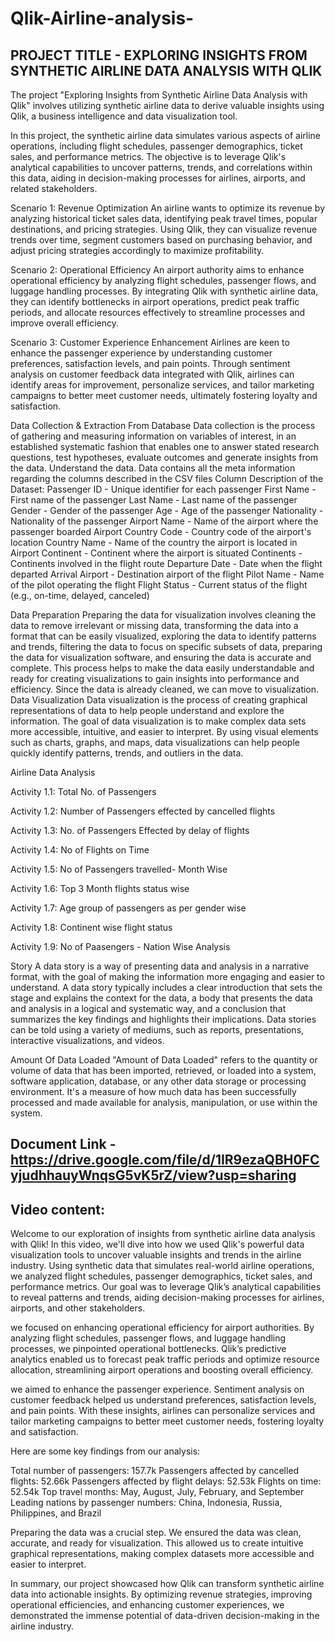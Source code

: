 # Qlik-Airline-analysis-
## PROJECT TITLE - EXPLORING INSIGHTS FROM SYNTHETIC AIRLINE DATA ANALYSIS WITH QLIK

The project "Exploring Insights from Synthetic Airline Data Analysis with Qlik" involves utilizing synthetic airline data to derive valuable insights using Qlik, a business intelligence and data visualization tool. 

In this project, the synthetic airline data simulates various aspects of airline operations, including flight schedules, passenger demographics, ticket sales, and performance metrics. The objective is to leverage Qlik's analytical capabilities to uncover patterns, trends, and correlations within this data, aiding in decision-making processes for airlines, airports, and related stakeholders.

Scenario 1: Revenue Optimization
An airline wants to optimize its revenue by analyzing historical ticket sales data, identifying peak travel times, popular destinations, and pricing strategies. Using Qlik, they can visualize revenue trends over time, segment customers based on purchasing behavior, and adjust pricing strategies accordingly to maximize profitability.

Scenario 2: Operational Efficiency
An airport authority aims to enhance operational efficiency by analyzing flight schedules, passenger flows, and luggage handling processes. By integrating Qlik with synthetic airline data, they can identify bottlenecks in airport operations, predict peak traffic periods, and allocate resources effectively to streamline processes and improve overall efficiency.

Scenario 3: Customer Experience Enhancement
Airlines are keen to enhance the passenger experience by understanding customer preferences, satisfaction levels, and pain points. Through sentiment analysis on customer feedback data integrated with Qlik, airlines can identify areas for improvement, personalize services, and tailor marketing campaigns to better meet customer needs, ultimately fostering loyalty and satisfaction.

Data Collection & Extraction From Database
Data collection is the process of gathering and measuring information on variables of interest, in an established systematic fashion that enables one to answer stated research questions, test hypotheses, evaluate outcomes and generate insights from the data.
Understand the data.
Data contains all the meta information regarding the columns described in the CSV files
Column Description of the Dataset:
Passenger ID - Unique identifier for each passenger
First Name - First name of the passenger
Last Name - Last name of the passenger
Gender - Gender of the passenger
Age - Age of the passenger
Nationality - Nationality of the passenger
Airport Name - Name of the airport where the passenger boarded
Airport Country Code - Country code of the airport's location
Country Name - Name of the country the airport is located in
Airport Continent - Continent where the airport is situated
Continents - Continents involved in the flight route
Departure Date - Date when the flight departed
Arrival Airport - Destination airport of the flight
Pilot Name - Name of the pilot operating the flight
Flight Status - Current status of the flight (e.g., on-time, delayed, canceled)

Data Preparation
Preparing the data for visualization involves cleaning the data to remove irrelevant or missing data, transforming the data into a format that can be easily visualized, exploring the data to identify patterns and trends, filtering the data to focus on specific subsets of data, preparing the data for visualization software, and ensuring the data is accurate and complete. This process helps to make the data easily understandable and ready for creating visualizations to gain insights into performance and efficiency. Since the data is already cleaned, we can move to visualization.
Data Visualization
Data visualization is the process of creating graphical representations of data to help people understand and explore the information. The goal of data visualization is to make complex data sets more accessible, intuitive, and easier to interpret. By using visual elements such as charts, graphs, and maps, data visualizations can help people quickly identify patterns, trends, and outliers in the data.

Airline Data Analysis

Activity 1.1: Total No. of Passengers

Activity 1.2: Number of Passengers effected by cancelled flights

Activity 1.3: No. of Passengers Effected by delay of flights

Activity 1.4: No of Flights on Time

Activity 1.5: No of Passengers travelled- Month Wise

Activity 1.6:  Top 3 Month flights status wise

Activity 1.7: Age group of passengers as per gender wise

Activity 1.8:  Continent wise flight status

Activity 1.9: No of Paasengers - Nation Wise Analysis

Story
A data story is a way of presenting data and analysis in a narrative format, with the goal of making the information more engaging and easier to understand. A data story typically includes a clear introduction that sets the stage and explains the context for the data, a body that presents the data and analysis in a logical and systematic way, and a conclusion that summarizes the key findings and highlights their implications. Data stories can be told using a variety of mediums, such as reports, presentations, interactive visualizations, and videos.

Amount Of Data Loaded
"Amount of Data Loaded" refers to the quantity or volume of data that has been imported, retrieved, or loaded into a system, software application, database, or any other data storage or processing environment. It's a measure of how much data has been successfully processed and made available for analysis, manipulation, or use within the system.

## Document Link - https://drive.google.com/file/d/1IR9ezaQBH0FCyjudhhauyWnqsG5vK5rZ/view?usp=sharing
## Video content:

Welcome to our exploration of insights from synthetic airline data analysis with Qlik! In this video, we'll dive into how we used Qlik's powerful data visualization tools to uncover valuable insights and trends in the airline industry.
Using synthetic data that simulates real-world airline operations, we analyzed flight schedules, passenger demographics, ticket sales, and performance metrics. Our goal was to leverage Qlik’s analytical capabilities to reveal patterns and trends, aiding decision-making processes for airlines, airports, and other stakeholders.

we focused on enhancing operational efficiency for airport authorities. By analyzing flight schedules, passenger flows, and luggage handling processes, we pinpointed operational bottlenecks. Qlik’s predictive analytics enabled us to forecast peak traffic periods and optimize resource allocation, streamlining airport operations and boosting overall efficiency.

we aimed to enhance the passenger experience. Sentiment analysis on customer feedback helped us understand preferences, satisfaction levels, and pain points. With these insights, airlines can personalize services and tailor marketing campaigns to better meet customer needs, fostering loyalty and satisfaction.

Here are some key findings from our analysis:

Total number of passengers: 157.7k
Passengers affected by cancelled flights: 52.66k
Passengers affected by flight delays: 52.53k
Flights on time: 52.54k
Top travel months: May, August, July, February, and September
Leading nations by passenger numbers: China, Indonesia, Russia, Philippines, and Brazil

Preparing the data was a crucial step. We ensured the data was clean, accurate, and ready for visualization. This allowed us to create intuitive graphical representations, making complex datasets more accessible and easier to interpret.

In summary, our project showcased how Qlik can transform synthetic airline data into actionable insights. By optimizing revenue strategies, improving operational efficiencies, and enhancing customer experiences, we demonstrated the immense potential of data-driven decision-making in the airline industry.















